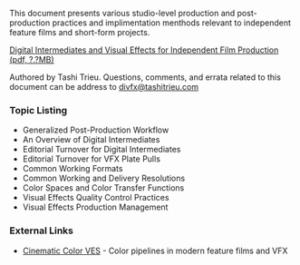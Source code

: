 This document presents various studio-level production and post-production practices and implimentation menthods relevant to independent feature films and short-form projects.

[Digital Intermediates and Visual Effects for Independent Film Production (pdf, ?.?MB)](#)

Authored by Tashi Trieu. Questions, comments, and errata related to this document can be address to [divfx@tashitrieu.com](mailto:divfx@tashitrieu.com)

### Topic Listing

- Generalized Post-Production Workflow
- An Overview of Digital Intermediates
- Editorial Turnover for Digital Intermediates
- Editorial Turnover for VFX Plate Pulls
- Common Working Formats
- Common Working and Delivery Resolutions
- Color Spaces and Color Transfer Functions
- Visual Effects Quality Control Practices
- Visual Effects Production Management

### External Links

- [Cinematic Color VES](http://cinematiccolor.com/) - Color pipelines in modern feature films and VFX
